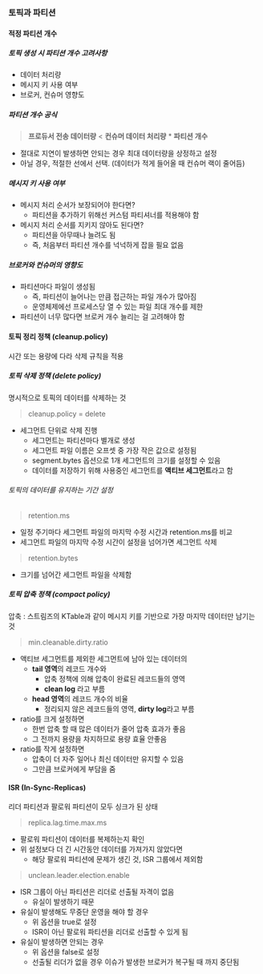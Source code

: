 ### 토픽과 파티션
#### 적정 파티션 개수
##### 토픽 생성 시 파티션 개수 고려사항
- 데이터 처리량
- 메시지 키 사용 여부
- 브로커, 컨슈머 영향도
##### 파티션 개수 공식
>**프로듀서 전송 데이터량** < **컨슈머 데이터 처리량** * **파티션 개수**
- 절대로 지연이 발생하면 안되는 경우 최대 데이터량을 상정하고 설정
- 아닐 경우, 적절한 선에서 선택. (데이터가 적게 들어올 때 컨슈머 랙이 줄어듬)
##### 메시지 키 사용 여부
- 메시지 처리 순서가 보장되어야 한다면?
	- 파티션을 추가하기 위해선 커스텀 파티셔너를 적용해야 함
- 메시지 처리 순서를 지키지 않아도 된다면?
	- 파티션을 아무때나 늘려도 됨
	- 즉, 처음부터 파티션 개수를 넉넉하게 잡을 필요 없음
##### 브로커와 컨슈머의 영향도
- 파티션마다 파일이 생성됨
	- 즉, 파티션이 늘어나는 만큼 접근하는 파일 개수가 많아짐
	- 운영체제에선 프로세스당 열 수 있는 파일 최대 개수를 제한
- 파티션이 너무 많다면 브로커 개수 늘리는 걸 고려해야 함
#### 토픽 정리 정책 (cleanup.policy)
시간 또는 용량에 다라 삭제 규칙을 적용
##### 토픽 삭제 정책 (delete policy)
명시적으로 토픽의 데이터를 삭제하는 것
>cleanup.policy = delete
- 세그먼트 단위로 삭제 진행
	- 세그먼트는 파티션마다 별개로 생성
	- 세그먼트 파일 이름은 오프셋 중 가장 작은 값으로 설정됨
	- segment.bytes 옵션으로 1개 세그먼트의 크기를 설정할 수 있음
	- 데이터를 저장하기 위해 사용중인 세그먼트를 **액티브 세그먼트**라고 함
###### 토픽의 데이터를 유지하는 기간 설정
>retention.ms
- 일정 주기마다 세그먼트 파일의 마지막 수정 시간과 retention.ms를 비교
- 세그먼트 파일의 마지막 수정 시간이 설정을 넘어가면 세그먼트 삭제
>retention.bytes
- 크기를 넘어간 세그먼트 파일을 삭제함
##### 토픽 압축 정책 (compact policy)
압축 : 스트림즈의 KTable과 같이 메시지 키를 기반으로 가장 마지막 데이터만 남기는 것
>min.cleanable.dirty.ratio
- 액티브 세그먼트를 제외한 세그먼트에 남아 있는 데이터의
	- **tail 영역**의 레코드 개수와
		- 압축 정책에 의해 압축이 완료된 레코드들의 영역
		- **clean log** 라고 부름
	- **head 영역**의 레코드 개수의 비율
		- 정리되지 않은 레코드들의 영역, **dirty log**라고 부름
- ratio를 크게 설정하면
	- 한번 압축 할 때 많은 데이터가 줄어 압축 효과가 좋음
	- 그 전까지 용량을 차지하므로 용량 효율 안좋음
- ratio를 작게 설정하면
	- 압축이 더 자주 일어나 최신 데이터만 유지할 수 있음
	- 그만큼 브로커에게 부담을 줌
#### ISR (In-Sync-Replicas)
리더 파티션과 팔로워 파티션이 모두 싱크가 된 상태
>replica.lag.time.max.ms
- 팔로워 파티션이 데이터를 복제하는지 확인
- 위 설정보다 더 긴 시간동안 데이터를 가져가지 않았다면
	- 해당 팔로워 파티션에 문제가 생긴 것, ISR 그룹에서 제외함
>unclean.leader.election.enable
- ISR 그룹이 아닌 파티션은 리더로 선출될 자격이 없음
	- 유실이 발생하기 때문
- 유실이 발생해도 무중단 운영을 해야 할 경우
	- 위 옵션을 true로 설정
	- ISR이 아닌 팔로워 파티션을 리더로 선출할 수 있게 됨
- 유실이 발생하면 안되는 경우
	- 위 옵션을 false로 설정
	- 선출될 리더가 없을 경우 이슈가 발생한 브로커가 복구될 때 까지 중단됨
